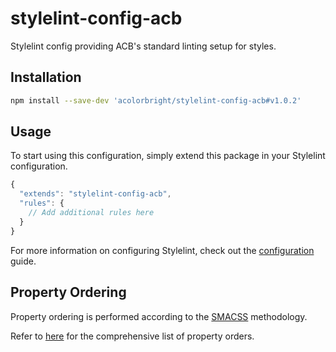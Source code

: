 # stylelint-config-acb

Stylelint config providing ACB's standard linting setup for styles.

## Installation

```bash
npm install --save-dev 'acolorbright/stylelint-config-acb#v1.0.2'
`````

## Usage

To start using this configuration, simply extend this package in your Stylelint configuration.

```js
{
  "extends": "stylelint-config-acb",
  "rules": {
    // Add additional rules here
  }
}
```

For more information on configuring Stylelint, check out the [configuration](https://github.com/stylelint/stylelint/blob/master/docs/user-guide/configuration.md) guide.

## Property Ordering

Property ordering is performed according to the [SMACSS](http://smacss.com) methodology.

Refer to [here](https://github.com/cahamilton/css-property-sort-order-smacss/blob/master/index.js) for the comprehensive list of property orders.
